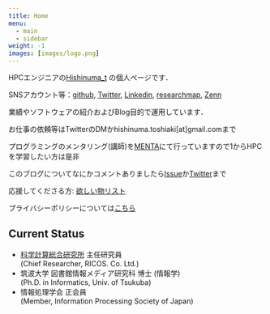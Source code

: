 ```yaml
---
title: Home
menu:
  - main
  - sidebar
weight: -1
images: [images/logo.png]
---
```


HPCエンジニアの[Hishinuma\_t][1] の個人ページです．

SNSアカウント等：[github][5], [Twitter][2], [Linkedin][6], [researchmap][7], [Zenn][8]

業績やソフトウェアの紹介およびBlog目的で運用しています．

お仕事の依頼等はTwitterのDMかhishinuma.toshiaki[at]gmail.comまで

プログラミングのメンタリング(講師)を[MENTA][9]にて行っていますので1からHPCを学習したい方は是非

このブログについてなにかコメントありましたら[Issue][2]か[Twitter][1]まで

応援してくださる方: [欲しい物リスト][4]

プライバシーポリシーについては[こちら](about/privacy)

## Current Status
* [科学計算総合研究所][3] 主任研究員\
	(Chief Researcher, RICOS. Co. Ltd.)
* 筑波大学 図書館情報メディア研究科 博士 (情報学) \
	(Ph.D. in Informatics, Univ. of Tsukuba)
* 情報処理学会 正会員\
   	(Member, Information Processing Society of Japan)

[1]: https://twitter.com/Hishinuma_t
[2]: https://github.com/t-hishinuma/t-hishinuma.github.io/issues
[3]: https://www.ricos.co.jp/
[4]: https://www.amazon.co.jp/hz/wishlist/ls/2PFMM9FT4AVRC?&sort=priority
[5]: https://github.com/t-hishinuma/
[6]: https://www.linkedin.com/in/toshiaki-hishinuma-a34247157/
[7]: https://researchmap.jp/hishinuma-t
[8]: https://zenn.dev/hishinuma_t
[9]: https://menta.work/user/14731
